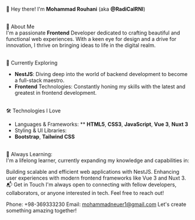 👋 Hey there! I'm **Mohammad Rouhani** (aka **@RadiCalRNI**)<br /> <br /> 

🌟 About Me<br /> 
I'm a passionate **Frontend** Developer dedicated to crafting beautiful and functional web experiences. With a keen eye for design and a drive for innovation, I thrive on bringing ideas to life in the digital realm.<br /> <br /> 

🚀 Currently Exploring<br /> 
* **NestJS**: Diving deep into the world of backend development to become a full-stack maestro.<br /> 
* **Frontend** Technologies: Constantly honing my skills with the latest and greatest in frontend development.<br /> <br /> 

🛠️ Technologies I Love<br />
* Languages & Frameworks:
** **HTML5**, **CSS3**, **JavaScript**, **Vue 3**, **Nuxt 3**<br />
* Styling & UI Libraries:
* **Bootstrap**, **Tailwind CSS** <br />  <br /> 

🌱 Always Learning: <br /> 
I'm a lifelong learner, currently expanding my knowledge and capabilities in:

Building scalable and efficient web applications with NestJS.
Enhancing user experiences with modern frontend frameworks like Vue 3 and Nuxt 3.
📬 Get in Touch
I'm always open to connecting with fellow developers, collaborators, or anyone interested in tech. Feel free to reach out!

Phone: +98-369333230
Email: mohammadneuer1@gmail.com
Let's create something amazing together!
